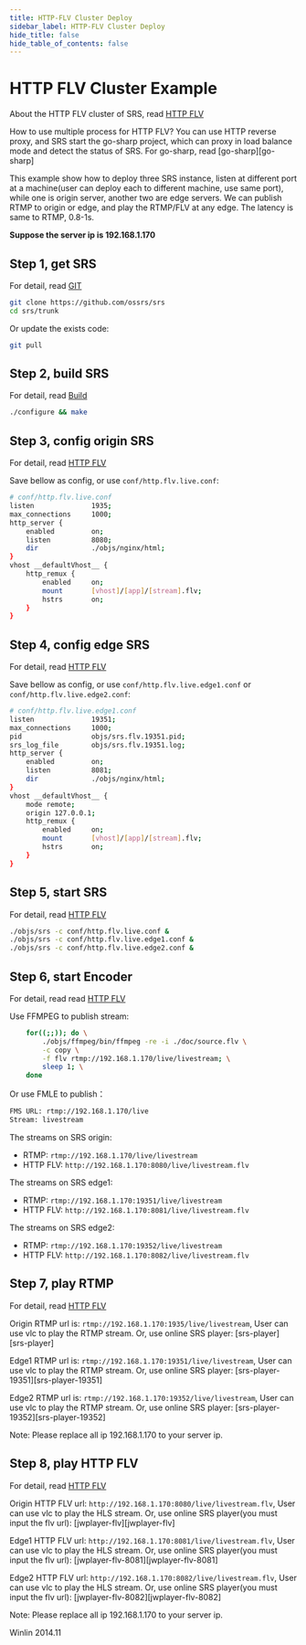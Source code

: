 ```yaml
---
title: HTTP-FLV Cluster Deploy
sidebar_label: HTTP-FLV Cluster Deploy
hide_title: false
hide_table_of_contents: false
---
```


# HTTP FLV Cluster Example

About the HTTP FLV cluster of SRS, read [HTTP FLV](http://ossrs.net/srs.release/wiki/v4_EN_DeliveryHttpStream#about-http-flv)

How to use multiple process for HTTP FLV? You can use HTTP reverse proxy, and SRS start the go-sharp project, which can proxy in load balance mode and detect the status of SRS. For go-sharp, read [go-sharp][go-sharp]

This example show how to deploy three SRS instance, listen at different port at a machine(user can deploy each to different machine, use same port), while one is origin server, another two are edge servers. We can publish RTMP to origin or edge, and play the RTMP/FLV at any edge. The latency is same to RTMP, 0.8-1s.

**Suppose the server ip is 192.168.1.170**

## Step 1, get SRS

For detail, read [GIT](../../doc/git.md)

```bash
git clone https://github.com/ossrs/srs
cd srs/trunk
```

Or update the exists code:

```bash
git pull
```

## Step 2, build SRS

For detail, read [Build](../../doc/build/install.md)

```bash
./configure && make
```

## Step 3, config origin SRS

For detail, read [HTTP FLV](http://ossrs.net/srs.release/wiki/v4_EN_DeliveryHttpStream)

Save bellow as config, or use `conf/http.flv.live.conf`:

```bash
# conf/http.flv.live.conf
listen              1935;
max_connections     1000;
http_server {
    enabled         on;
    listen          8080;
    dir             ./objs/nginx/html;
}
vhost __defaultVhost__ {
    http_remux {
        enabled     on;
        mount       [vhost]/[app]/[stream].flv;
        hstrs       on;
    }
}
```

## Step 4, config edge SRS

For detail, read [HTTP FLV](http://ossrs.net/srs.release/wiki/v4_EN_DeliveryHttpStream)

Save bellow as config, or use `conf/http.flv.live.edge1.conf` or `conf/http.flv.live.edge2.conf`:

```bash
# conf/http.flv.live.edge1.conf
listen              19351;
max_connections     1000;
pid                 objs/srs.flv.19351.pid;
srs_log_file        objs/srs.flv.19351.log;
http_server {
    enabled         on;
    listen          8081;
    dir             ./objs/nginx/html;
}
vhost __defaultVhost__ {
    mode remote;
    origin 127.0.0.1;
    http_remux {
        enabled     on;
        mount       [vhost]/[app]/[stream].flv;
        hstrs       on;
    }
}
```

## Step 5, start SRS

For detail, read [HTTP FLV](http://ossrs.net/srs.release/wiki/v4_EN_DeliveryHttpStream)

```bash
./objs/srs -c conf/http.flv.live.conf &
./objs/srs -c conf/http.flv.live.edge1.conf &
./objs/srs -c conf/http.flv.live.edge2.conf &
```

## Step 6, start Encoder

For detail, read read [HTTP FLV](http://ossrs.net/srs.release/wiki/v4_EN_DeliveryHttpStream)

Use FFMPEG to publish stream:

```bash
    for((;;)); do \
        ./objs/ffmpeg/bin/ffmpeg -re -i ./doc/source.flv \
        -c copy \
        -f flv rtmp://192.168.1.170/live/livestream; \
        sleep 1; \
    done
```

Or use FMLE to publish：

```bash
FMS URL: rtmp://192.168.1.170/live
Stream: livestream
```

The streams on SRS origin:
* RTMP: `rtmp://192.168.1.170/live/livestream`
* HTTP FLV: `http://192.168.1.170:8080/live/livestream.flv`

The streams on SRS edge1:
* RTMP: `rtmp://192.168.1.170:19351/live/livestream`
* HTTP FLV: `http://192.168.1.170:8081/live/livestream.flv`

The streams on SRS edge2:
* RTMP: `rtmp://192.168.1.170:19352/live/livestream`
* HTTP FLV: `http://192.168.1.170:8082/live/livestream.flv`

## Step 7, play RTMP

For detail, read [HTTP FLV](http://ossrs.net/srs.release/wiki/v4_EN_DeliveryHttpStream)

Origin RTMP url is: `rtmp://192.168.1.170:1935/live/livestream`, User can use vlc to play the RTMP stream. Or, use online SRS player: [srs-player][srs-player]

Edge1 RTMP url is: `rtmp://192.168.1.170:19351/live/livestream`, User can use vlc to play the RTMP stream. Or, use online SRS player: [srs-player-19351][srs-player-19351]

Edge2 RTMP url is: `rtmp://192.168.1.170:19352/live/livestream`, User can use vlc to play the RTMP stream. Or, use online SRS player: [srs-player-19352][srs-player-19352]

Note: Please replace all ip 192.168.1.170 to your server ip.

## Step 8, play HTTP FLV

For detail, read [HTTP FLV](http://ossrs.net/srs.release/wiki/v4_EN_DeliveryHttpStream)

Origin HTTP FLV url: `http://192.168.1.170:8080/live/livestream.flv`, User can use vlc to play the HLS stream. Or, use online SRS player(you must input the flv url): [jwplayer-flv][jwplayer-flv]

Edge1 HTTP FLV url: `http://192.168.1.170:8081/live/livestream.flv`, User can use vlc to play the HLS stream. Or, use online SRS player(you must input the flv url): [jwplayer-flv-8081][jwplayer-flv-8081]

Edge2 HTTP FLV url: `http://192.168.1.170:8082/live/livestream.flv`, User can use vlc to play the HLS stream. Or, use online SRS player(you must input the flv url): [jwplayer-flv-8082][jwplayer-flv-8082]

Note: Please replace all ip 192.168.1.170 to your server ip.

Winlin 2014.11
